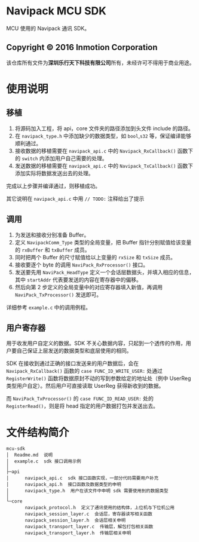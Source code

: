 # Navipack MCU SDK
MCU 使用的 Navipack 通讯 SDK。

## Copyright &copy; 2016 Inmotion Corporation
该仓库所有文件为**深圳乐行天下科技有限公司**所有，未经许可不得用于商业用途。

# 使用说明
## 移植
1. 将源码加入工程，将 api，core 文件夹的路径添加到头文件 include 的路径。
2. 在 `navipack_type.h` 中添加缺少的数据类型，如 `bool`,`s32` 等，保证编译能够顺利通过。
3. 接收数据的移植需要在 `navipack_api.c` 中的 `Navipack_RxCallback()` 函数下的 `switch` 内添加用户自己需要的处理。
4. 发送数据的移植需要在 `navipack_api.c` 中的 `Navipack_TxCallback()` 函数下添加实际将数据发送出去的处理。

完成以上步骤并编译通过，则移植成功。

其它说明在 `navipack_api.c` 中用 `// TODO:` 注释给出了提示

## 调用
1. 为发送和接收分别准备 Buffer。
2. 定义 `NavipackComm_Type` 类型的全局变量，把 Buffer 指针分别赋值给该变量的 `rxBuffer` 和 `txBuffer` 成员。
3. 同时把两个 Buffer 的尺寸赋值给以上变量的 `rxSize` 和 `txSize` 成员。
4. 接收要逐个 byte 的调用 `NaviPack_RxProcessor()` 接口。
5. 发送要先用 `NaviPack_HeadType` 定义一个会话层数据头，并填入相应的信息，其中 `startAddr` 代表要发送的内容在寄存器中的偏移。
6. 然后向第 2 步定义的全局变量中的对应寄存器填入新值，再调用 `NaviPack_TxProcessor()` 发送即可。

详细参考 `example.c` 中的调用例程。

## 用户寄存器
用于收发用户自定义的数据。SDK 不关心数据内容，只起到一个透传的作用，用户要自己保证上层发送的数据类型和底层使用的相同。

SDK 在接收到通过正确的接口发送来的用户数据后，会在 `Navipack_RxCallback()` 函数的 `case FUNC_ID_WRITE_USER:` 处通过 `RegisterWrite()` 函数将数据原封不动的写到参数给定的地址处（例中 UserReg 类型用户自定）。然后用户可直接读取 UserReg 获得新收到的数据。

而 `NaviPack_TxProcessor()` 的 `case FUNC_ID_READ_USER:` 处的 `RegisterRead()`，则是将 head 指定的用户数据打包并发送出去。

# 文件结构简介
    mcu-sdk
    │  Readme.md  说明
    │  example.c  sdk 接口调用示例
    │
    ├─api
    │      navipack_api.c  sdk 接口函数实现，一部分代码需要用户补充
    │      navipack_api.h  接口函数及数据类型的申明
    │      navipack_type.h  用户在该文件中申明 sdk 需要使用到的数据类型
    │
    └─core
           navipack_protocol.h  定义了通讯使用的结构体，上位机与下位机公用
           navipack_session_layer.c  会话层，寄存器读写相关函数
           navipack_session_layer.h  会话层相关申明
           navipack_transport_layer.c  传输层，解包打包相关函数
           navipack_transport_layer.h  传输层相关申明